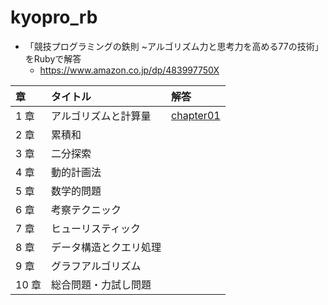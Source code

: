 # kyopro_rb

- 「競技プログラミングの鉄則 ~アルゴリズム力と思考力を高める77の技術」をRubyで解答
    - https://www.amazon.co.jp/dp/483997750X

| 章 | タイトル | 解答 |
|:---|:---|:---|
| 1 章 | アルゴリズムと計算量 | [chapter01]() |
| 2 章 | 累積和 | |
| 3 章 | 二分探索 | | 
| 4 章 | 動的計画法 | |
| 5 章 | 数学的問題 | |
| 6 章 | 考察テクニック | |
| 7 章 | ヒューリスティック | |
| 8 章 | データ構造とクエリ処理 | |
| 9 章 | グラフアルゴリズム | |
| 10 章 | 総合問題・力試し問題 | |
